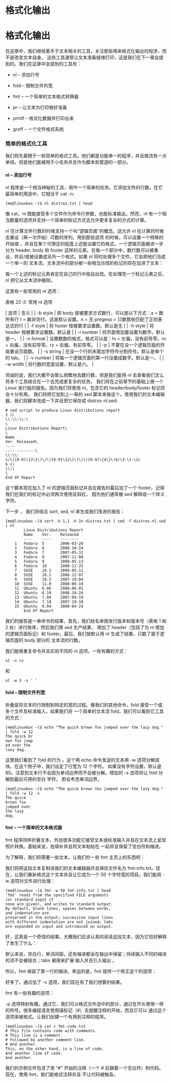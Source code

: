 # 格式化输出

# 格式化输出

在这章中，我们继续着手于文本相关的工具，关注那些用来格式化输出的程序，而不是改变文本自身。 这些工具通常让文本准备就绪打印，这是我们在下一章会提到的。我们在这章中会提到的工具有：

*   nl – 添加行号

*   fold – 限制文件列宽

*   fmt – 一个简单的文本格式转换器

*   pr – 让文本为打印做好准备

*   printf – 格式化数据并打印出来

*   groff – 一个文件格式系统

### 简单的格式化工具

我们将先着眼于一些简单的格式工具。他们都是功能单一的程序，并且做法有一点单纯，但是他们能被用于小任务并且作为脚本和管道的一部分。

#### nl – 添加行号

nl 程序是一个相当神秘的工具，用作一个简单的任务。它添加文件的行数。在它最简单的用途中，它相当于 cat -n:

```
[me@linuxbox ~]$ nl distros.txt | head 
```

像 cat，nl 既能接受多个文件作为命令行参数，也能标准输出。然而，nl 有一个相当数量的选项并支持一个简单的标记方式去允许更多复杂的方式的计算。

nl 在计算文件行数的时候支持一个叫“逻辑页面”的概念。这允许 nl 在计算的时候去重设（再一次开始）可数的序列。用到那些选项 的时候，可以设置一个特殊的开始值 ，并且在某个可限定的程度上还能设置它的格式。一个逻辑页面被进一步分为 header, body 和 footer 这样的元素。在每一个部分中，数行数可以被重设，并且/或被设置成另外一个格式。如果 nl 同时处理多个文件，它会把他们当成一个单一的 文本流。文本流中的部分被一些相当古怪的标记的存在加进了文本：

每一个上述的标记元素肯定在自己的行中独自出现。在处理完一个标记元素之后，nl 把它从文本流中删除。

这里有一些常用的 nl 选项：

表格 22-2: 常用 nl 选项

| 选项 | 含义 |
| -b style | 把 body 按被要求方式数行，可以是以下方式：a = 数所有行 t = 数非空行。这是默认设置。n = 无 pregexp = 只数那些匹配了正则表达式的行 |
| -f style | 将 footer 按被要求设置数。默认是无 |
| -h style | 将 header 按被要求设置数。默认是 |
| -i number | 将页面增加量设置为数字。默认是一。 |
| -n format | 设置数数的格式，格式可以是：ln = 左偏，没有前导零。rn = 右偏，没有前导零。rz = 右偏，有前导零。 |
| -p | 不要在没一个逻辑页面的开始重设页面数。 |
| -s string | 在没一个行的末尾加字符作分割符号。默认是单个的 tab。 |
| -v number | 将每一个逻辑页面的第一行设置成数字。默认是一。 |
| -w width | 将行数的宽度设置，默认是六。 |

坦诚的说，我们大概不会那么频繁地去数行数，但是我们能用 nl 去查看我们怎么将多个工具结合在一个去完成更复杂的任务。 我们将在之前章节的基础上做一个 Linux 发行版的报告。因为我们将使用 nl，包含它的 header/body/footer 标记将会十分有用。 我们将把它加到上一章的 sed 脚本来做这个。使用我们的文本编辑器，我们将脚本改成一下并且把它保存成 distros-nl.sed:

```
# sed script to produce Linux distributions report
1 i\
\\:\\:\\:\
\
Linux Distributions Report\
\
Name
Ver. Released\
----
---- --------\
\\:\\:
s/\([0-9]\{2\}\)\/\([0-9]\{2\}\)\/\([0-9]\{4\}\)$/\3-\1-\2/
$ i\
\\:\
\
End Of Report 
```

这个脚本现在加入了 nl 的逻辑页面标记并且在报告的最后加了一个 footer。记得我们在我们的标记中必须两次使用反斜杠， 因为他们通常被 sed 解释成一个转义字符。

下一步 ， 我们将结合 sort, sed, nl 来生成我们改进的报告：

```
[me@linuxbox ~]$ sort -k 1,1 -k 2n distros.txt | sed -f distros-nl.sed | nl
        Linux Distributions Report
        Name    Ver.    Released
        ----    ----    --------
    1   Fedora  5       2006-03-20
    2   Fedora  6       2006-10-24
    3   Fedora  7       2007-05-31
    4   Fedora  8       2007-11-08
    5   Fedora  9       2008-05-13
    6   Fedora  10      2008-11-25
    7   SUSE    10.1    2006-05-11
    8   SUSE    10.2    2006-12-07
    9   SUSE    10.3    2007-10-04
    10  SUSE    11.0    2008-06-19
    11  Ubuntu  6.06    2006-06-01
    12  Ubuntu  6.10    2006-10-26
    13  Ubuntu  7.04    2007-04-19
    14  Ubuntu  7.10    2007-10-18
    15  Ubuntu  8.04    2008-04-24
        End Of Report 
```

我们的报告是一串命令的结果，首先，我们给名单按发行版本和版本号（表格 1 和 2 处）进行排序，然后我们用 sed 生产结果， 增加了 header（包括了为 nl 增加的逻辑页面标记）和 footer。最后，我们按默认用 nl 生成了结果，只数了属于逻辑页面的 body 部分的 文本流的行数。

我们能够重复命令并且实验不同的 nl 选项。一些有趣的方式：

```
nl -n rz 
```

和

```
nl -w 3 -s ' ' 
```

#### fold – 限制文件列宽

折叠是将文本的行限制到特定的宽的过程。像我们的其他命令，fold 接受一个或多个文件及标准输入。如果我们将 一个简单的文本流 fold，我们可以看到它工具的方式：

```
[me@linuxbox ~]$ echo "The quick brown fox jumped over the lazy dog."
| fold -w 12
The quick br
own fox jump
ed over the
lazy dog. 
```

这里我们看到了 fold 的行为 。这个用 echo 命令发送的文本用 -w 选项分解成块。在这个例子中，我们设定了行宽为 12 个字符。 如果没有字符设置，默认是 80。注意到文本行不会因为单词边界而不会被分解。增加的 -s 选项将让 fold 分解到最后可用的空白 字符， 即会考虑单词边界。

```
[me@linuxbox ~]$ echo "The quick brown fox jumped over the lazy dog."
| fold -w 12 -s
The quick
brown fox
jumped over
the lazy
dog. 
```

#### fmt – 一个简单的文本格式器

fmt 程序同样折叠文本，外加很多功能它接受文本或标准输入并且在文本流上呈现照片转换。基础来说，他填补并且将文本粘帖在 一起并且保留了空白符和缩进。

为了解释，我们将需要一些文本。让我们抄一些 fmt 主页上的东西吧：

我们将把这段文本复制进我们的文本编辑器并且保存文件名为 fmt-info.txt。现在，让我们重新格式这个文本并且让它成为一个 50 个字符宽的项目。我们能用 -w 选项对文件进行处理：

```
[me@linuxbox ~]$ fmt -w 50 fmt-info.txt | head
'fmt' reads from the specified FILE arguments
(or standard input if
none are given), and writes to standard output.
By default, blank lines, spaces between words,
and indentation are
preserved in the output; successive input lines
with different indentation are not joined; tabs
are expanded on input and introduced on output. 
```

好，这真是一个奇怪的结果。大概我们应该认真的阅读这段文本，因为它恰好解释了发生了什么：

默认来说，空白行，单词间距，还有缩进都会在输出中保留；持续输入不同的缩进的流不会被结合；tabs 被用来扩展 输入并且引入输出 。

所以，fmt 保留了第一行的缩进。幸运的是，fmt 提供一个修正这个的选项：

好多了。通过加了 -c 选项，我们现在有了我们想要的结果。

fmt 有一些有趣的选项：

-p 选项特别有趣。通过它，我们可以格式文件选中的部分，通过在开头使用一样的符号。很多编程语言使用锚标记（#）去提醒注释的开始，而且它可以 通过这个选项来被格式。让我们创建一个有用到注释的程序。

```
[me@linuxbox ~]$ cat > fmt-code.txt
# This file contains code with comments.
# This line is a comment.
# Followed by another comment line.
# And another.
This, on the other hand, is a line of code.
And another line of code.
And another. 
```

我们的示例文件包含了用 “#” 开始的注释（一个 # 后跟着一个空白符）和代码。现在，使用 fmt，我们能格式注释并且 不让代码被触及。